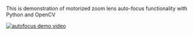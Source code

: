 This is demonstration of motorized zoom lens auto-focus functionality with Python and OpenCV

[![autofocus demo video](https://img.youtube.com/vi/GwongGmxo7E/0.jpg)](https://www.youtube.com/watch?v=GwongGmxo7E)


